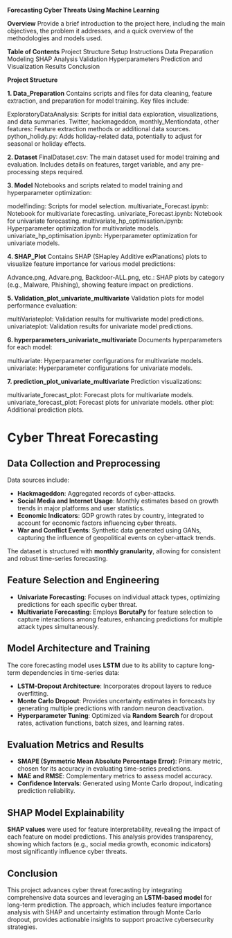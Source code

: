 **Forecasting Cyber Threats Using Machine Learning**

**Overview**
Provide a brief introduction to the project here, including the main objectives, the problem it addresses, and a quick overview of the methodologies and models used.

**Table of Contents**
Project Structure
Setup Instructions
Data Preparation
Modeling
SHAP Analysis
Validation
Hyperparameters
Prediction and Visualization
Results
Conclusion

**Project Structure**

**1. Data_Preparation**
Contains scripts and files for data cleaning, feature extraction, and preparation for model training. Key files include:

ExploratoryDataAnalysis: Scripts for initial data exploration, visualizations, and data summaries.
Twitter, hackmageddon, monthly_Mentiondata, other features: Feature extraction methods or additional data sources.
python_holidy.py: Adds holiday-related data, potentially to adjust for seasonal or holiday effects.

**2. Dataset**
FinalDataset.csv: The main dataset used for model training and evaluation. Includes details on features, target variable, and any pre-processing steps required.

**3. Model**
Notebooks and scripts related to model training and hyperparameter optimization:

modelfinding: Scripts for model selection.
multivariate_Forecast.ipynb: Notebook for multivariate forecasting.
univariate_Forecast.ipynb: Notebook for univariate forecasting.
multivariate_hp_optimisation.ipynb: Hyperparameter optimization for multivariate models.
univariate_hp_optimisation.ipynb: Hyperparameter optimization for univariate models.

**4. SHAP_Plot**
Contains SHAP (SHapley Additive exPlanations) plots to visualize feature importance for various model predictions:

Advance.png, Advare.png, Backdoor-ALL.png, etc.: SHAP plots by category (e.g., Malware, Phishing), showing feature impact on predictions.

**5. Validation_plot_univariate_multivariate**
Validation plots for model performance evaluation:

multiVariateplot: Validation results for multivariate model predictions.
univariateplot: Validation results for univariate model predictions.

**6. hyperparameters_univariate_multivariate**
Documents hyperparameters for each model:

multivariate: Hyperparameter configurations for multivariate models.
univariate: Hyperparameter configurations for univariate models.

**7. prediction_plot_univariate_multivariate**
Prediction visualizations:

multivariate_forecast_plot: Forecast plots for multivariate models.
univariate_forecast_plot: Forecast plots for univariate models.
other plot: Additional prediction plots.


# Cyber Threat Forecasting

## Data Collection and Preprocessing

Data sources include:

- **Hackmageddon**: Aggregated records of cyber-attacks.
- **Social Media and Internet Usage**: Monthly estimates based on growth trends in major platforms and user statistics.
- **Economic Indicators**: GDP growth rates by country, integrated to account for economic factors influencing cyber threats.
- **War and Conflict Events**: Synthetic data generated using GANs, capturing the influence of geopolitical events on cyber-attack trends.

The dataset is structured with **monthly granularity**, allowing for consistent and robust time-series forecasting.

## Feature Selection and Engineering

- **Univariate Forecasting**: Focuses on individual attack types, optimizing predictions for each specific cyber threat.
- **Multivariate Forecasting**: Employs **BorutaPy** for feature selection to capture interactions among features, enhancing predictions for multiple attack types simultaneously.

## Model Architecture and Training

The core forecasting model uses **LSTM** due to its ability to capture long-term dependencies in time-series data:

- **LSTM-Dropout Architecture**: Incorporates dropout layers to reduce overfitting.
- **Monte Carlo Dropout**: Provides uncertainty estimates in forecasts by generating multiple predictions with random neuron deactivation.
- **Hyperparameter Tuning**: Optimized via **Random Search** for dropout rates, activation functions, batch sizes, and learning rates.

## Evaluation Metrics and Results

- **SMAPE (Symmetric Mean Absolute Percentage Error)**: Primary metric, chosen for its accuracy in evaluating time-series predictions.
- **MAE and RMSE**: Complementary metrics to assess model accuracy.
- **Confidence Intervals**: Generated using Monte Carlo dropout, indicating prediction reliability.

## SHAP Model Explainability

**SHAP values** were used for feature interpretability, revealing the impact of each feature on model predictions. This analysis provides transparency, showing which factors (e.g., social media growth, economic indicators) most significantly influence cyber threats.

## Conclusion

This project advances cyber threat forecasting by integrating comprehensive data sources and leveraging an **LSTM-based model** for long-term prediction. The approach, which includes feature importance analysis with SHAP and uncertainty estimation through Monte Carlo dropout, provides actionable insights to support proactive cybersecurity strategies.

